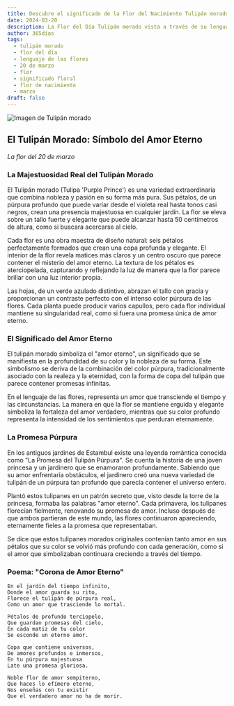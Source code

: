 ```yaml
---
title: Descubre el significado de la Flor del Nacimiento Tulipán morado del 20 de marzo
date: 2024-03-20
description: La Flor del Día Tulipán morado vista a través de su lenguaje floral e historias
author: 365días
tags:
  - tulipán morado
  - flor del día
  - lenguaje de las flores
  - 20 de marzo
  - flor
  - significado floral
  - flor de nacimiento
  - marzo
draft: false
---
```


![Imagen de Tulipán morado](https://cdn.pixabay.com/photo/2022/05/06/15/20/tulips-7178547_1280.jpg#center#center)


## El Tulipán Morado: Símbolo del Amor Eterno
*La flor del 20 de marzo*

### La Majestuosidad Real del Tulipán Morado

El Tulipán morado (Tulipa 'Purple Prince') es una variedad extraordinaria que combina nobleza y pasión en su forma más pura. Sus pétalos, de un púrpura profundo que puede variar desde el violeta real hasta tonos casi negros, crean una presencia majestuosa en cualquier jardín. La flor se eleva sobre un tallo fuerte y elegante que puede alcanzar hasta 50 centímetros de altura, como si buscara acercarse al cielo.

Cada flor es una obra maestra de diseño natural: seis pétalos perfectamente formados que crean una copa profunda y elegante. El interior de la flor revela matices más claros y un centro oscuro que parece contener el misterio del amor eterno. La textura de los pétalos es aterciopelada, capturando y reflejando la luz de manera que la flor parece brillar con una luz interior propia.

Las hojas, de un verde azulado distintivo, abrazan el tallo con gracia y proporcionan un contraste perfecto con el intenso color púrpura de las flores. Cada planta puede producir varios capullos, pero cada flor individual mantiene su singularidad real, como si fuera una promesa única de amor eterno.

### El Significado del Amor Eterno

El tulipán morado simboliza el "amor eterno", un significado que se manifiesta en la profundidad de su color y la nobleza de su forma. Este simbolismo se deriva de la combinación del color púrpura, tradicionalmente asociado con la realeza y la eternidad, con la forma de copa del tulipán que parece contener promesas infinitas.

En el lenguaje de las flores, representa un amor que transciende el tiempo y las circunstancias. La manera en que la flor se mantiene erguida y elegante simboliza la fortaleza del amor verdadero, mientras que su color profundo representa la intensidad de los sentimientos que perduran eternamente.

### La Promesa Púrpura

En los antiguos jardines de Estambul existe una leyenda romántica conocida como "La Promesa del Tulipán Púrpura". Se cuenta la historia de una joven princesa y un jardinero que se enamoraron profundamente. Sabiendo que su amor enfrentaría obstáculos, el jardinero creó una nueva variedad de tulipán de un púrpura tan profundo que parecía contener el universo entero.

Plantó estos tulipanes en un patrón secreto que, visto desde la torre de la princesa, formaba las palabras "amor eterno". Cada primavera, los tulipanes florecían fielmente, renovando su promesa de amor. Incluso después de que ambos partieran de este mundo, las flores continuaron apareciendo, eternamente fieles a la promesa que representaban.

Se dice que estos tulipanes morados originales contenían tanto amor en sus pétalos que su color se volvió más profundo con cada generación, como si el amor que simbolizaban continuara creciendo a través del tiempo.

### Poema: "Corona de Amor Eterno"

```
En el jardín del tiempo infinito,
Donde el amor guarda su rito,
Florece el tulipán de púrpura real,
Como un amor que trasciende lo mortal.

Pétalos de profundo terciopelo,
Que guardan promesas del cielo,
En cada matiz de tu color
Se esconde un eterno amor.

Copa que contiene universos,
De amores profundos e inmersos,
En tu púrpura majestuosa
Late una promesa gloriosa.

Noble flor de amor sempiterno,
Que haces lo efímero eterno,
Nos enseñas con tu existir
Que el verdadero amor no ha de morir.
```
